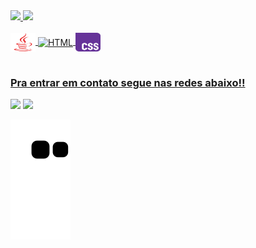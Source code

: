 <div>
  <a href="https://github.com/Dhalos20">
  <img height="180em" src="https://github-readme-stats.vercel.app/api?username=Dhalos20&show_icons=true&theme=dark&include_all_commits=true&count_private=true"/>
  <img height="180em" src="https://github-readme-stats.vercel.app/api/top-langs/?username=Dhalos20&layout=compact&langs_count=6&theme=dark"/>
</div>
<div style="display: inline_block"><br>
  <img align="center" alt="Java" height="30" width="40" src="https://raw.githubusercontent.com/devicons/devicon/master/icons/java/java-plain.svg">
  <img align="center" alt="HTML" height="30" width="40" src="https://raw.githubusercontent.com/devicons/devicon/master/icons/HTML/HTML-plain.svg">
  <img align="center" alt="CSS" height="30" width="40" src="https://raw.githubusercontent.com/devicons/devicon/master/icons/CSS/CSS-plain.svg">
  
</div>
 
 <br>
 
  ### Pra entrar em contato segue nas redes abaixo!!
 
<div> 
  
  <a href="https://www.instagram.com/daniel.halos/" target="_blank"><img src="https://img.shields.io/badge/-Instagram-%23E4405F?style=for-the-badge&logo=instagram&logoColor=white" target="_blank"></a>
  <a href = "mailto:danielhalosneto@gmail.com"><img src="https://img.shields.io/badge/-Gmail-%23333?style=for-the-badge&logo=gmail&logoColor=white" target="_blank"></a>
  
 
  ![Snake animation](https://github.com/Dhalos20/Dhalos20/blob/output/github-contribution-grid-snake.svg)

</div>
